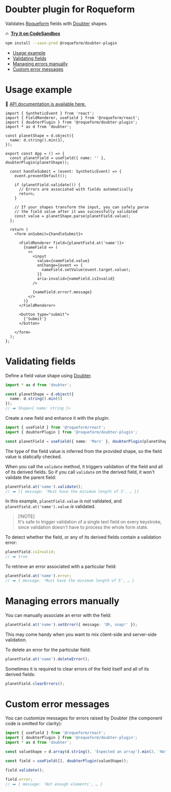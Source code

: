 # Doubter plugin for Roqueform

Validates [Roqueform](https://github.com/smikhalevski/roqueform#readme) fields with
[Doubter](https://github.com/smikhalevski/doubter#readme) shapes.

🔥&ensp;[**Try it on CodeSandbox**](https://codesandbox.io/s/74hkgw)

```sh
npm install --save-prod @roqueform/doubter-plugin
```

- [Usage example](#usage-example)
- [Validating fields](#validating-fields)
- [Managing errors manually](#managing-errors-manually)
- [Custom error messages](#custom-error-messages)

# Usage example

🔎 [API documentation is available here.](https://smikhalevski.github.io/roqueform/modules/_roqueform_doubter_plugin.html)

```tsx
import { SyntheticEvent } from 'react';
import { FieldRenderer, useField } from '@roqueform/react';
import { doubterPlugin } from '@roqueform/doubter-plugin';
import * as d from 'doubter';

const planetShape = d.object({
  name: d.string().min(1),
});

export const App = () => {
  const planetField = useField({ name: '' }, doubterPlugin(planetShape));

  const handleSubmit = (event: SyntheticEvent) => {
    event.preventDefault();

    if (planetField.validate()) {
      // Errors are associated with fields automatically
      return;
    }

    // If your shapes transform the input, you can safely parse
    // the field value after it was successfully validated
    const value = planetShape.parse(planetField.value);
  };

  return (
    <form onSubmit={handleSubmit}>

      <FieldRenderer field={planetField.at('name')}>
        {nameField => (
          <>
            <input
              value={nameField.value}
              onChange={event => {
                nameField.setValue(event.target.value);
              }}
              aria-invalid={nameField.isInvalid}
            />

            {nameField.error?.message}
          </>
        )}
      </FieldRenderer>

      <button type="submit">
        {'Submit'}
      </button>

    </form>
  );
};
```

# Validating fields

Define a field value shape using [Doubter](https://github.com/smikhalevski/doubter#readme).

```ts
import * as d from 'doubter';

const planetShape = d.object({
  name: d.string().min(5)
});
// ⮕ Shape<{ name: string }>
```

Create a new field and enhance it with the plugin:

```ts
import { useField } from '@roqueform/react';
import { doubterPlugin } from '@roqueform/doubter-plugin';

const planetField = useField({ name: 'Mars' }, doubterPlugin(planetShape));
```

The type of the field value is inferred from the provided shape, so the field value is statically checked.

When you call the `validate` method, it triggers validation of the field and all of its derived fields. So if you call
`validate` on the derived field, it won't validate the parent field:

```ts
planetField.at('name').validate();
// ⮕ [{ message: 'Must have the minimum length of 5', … }]
```

In this example, `planetField.value` _is not_ validated, and `planetField.at('name').value` _is_ validated.

> [!NOTE]\
> It's safe to trigger validation of a single text field on every keystroke, since validation doesn't have to process
> the whole form state.

To detect whether the field, or any of its derived fields contain a validation error:

```ts
planetField.isInvalid;
// ⮕ true
```

To retrieve an error associated with a particular field:

```ts
planetField.at('name').error;
// ⮕ { message: 'Must have the minimum length of 5', … }
```

# Managing errors manually

You can manually associate an error with the field:

```ts
planetField.at('name').setError({ message: 'Oh, snap!' });
```

This may come handy when you want to mix client-side and server-side validation.

To delete an error for the particular field:

```ts
planetField.at('name').deleteError();
```

Sometimes it is required to clear errors of the field itself and all of its derived fields:

```ts
planetField.clearErrors();
```

# Custom error messages

You can customize messages for errors raised by Doubter (the component code is omitted for clarity):

```ts
import { useField } from '@roqueform/react';
import { doubterPlugin } from '@roqueform/doubter-plugin';
import * as d from 'doubter';

const valueShape = d.array(d.string(), 'Expected an array').min(3, 'Not enough elements');

const field = useField([], doubterPlugin(valueShape));

field.validate();

field.error;
// ⮕ { message: 'Not enough elements', … }
```
